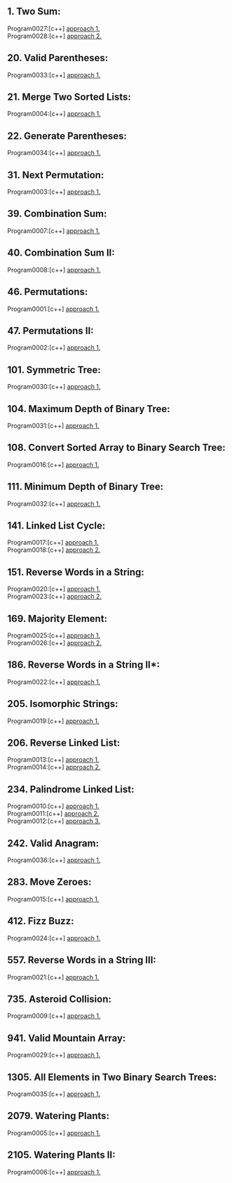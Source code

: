 ## 1. Two Sum:
Program0027:[c++] [approach 1.](../Program0027/main.cpp)<br>
Program0028:[c++] [approach 2.](../Program0028/main.cpp)<br>

## 20. Valid Parentheses:
Program0033:[c++] [approach 1.](../Program0033/main.cpp)<br>

## 21. Merge Two Sorted Lists:
Program0004:[c++] [approach 1.](../Program0004/main.cpp)<br>

## 22. Generate Parentheses:
Program0034:[c++] [approach 1.](../Program0034/main.cpp)<br>

## 31. Next Permutation:
Program0003:[c++] [approach 1.](../Program0003/main.cpp)<br>

## 39. Combination Sum:
Program0007:[c++] [approach 1.](../Program0007/main.cpp)<br>

## 40. Combination Sum II:
Program0008:[c++] [approach 1.](../Program0008/main.cpp)<br>

## 46. Permutations:
Program0001:[c++] [approach 1.](../Program0001/main.cpp)<br>

## 47. Permutations II:
Program0002:[c++] [approach 1.](../Program0002/main.cpp)<br>

## 101. Symmetric Tree:
Program0030:[c++] [approach 1.](../Program0030/main.cpp)<br>

## 104. Maximum Depth of Binary Tree:
Program0031:[c++] [approach 1.](../Program0031/main.cpp)<br>

## 108. Convert Sorted Array to Binary Search Tree:
Program0016:[c++] [approach 1.](../Program0016/main.cpp)<br>

## 111. Minimum Depth of Binary Tree:
Program0032:[c++] [approach 1.](../Program0032/main.cpp)<br>

## 141. Linked List Cycle:
Program0017:[c++] [approach 1.](../Program0017/main.cpp)<br>
Program0018:[c++] [approach 2.](../Program0018/main.cpp)<br>

## 151. Reverse Words in a String:
Program0020:[c++] [approach 1.](../Program0020/main.cpp)<br>
Program0023:[c++] [approach 2.](../Program0023/main.cpp)<br>

## 169. Majority Element:
Program0025:[c++] [approach 1.](../Program0025/main.cpp)<br>
Program0026:[c++] [approach 2.](../Program0026/main.cpp)<br>

## 186. Reverse Words in a String II*:
Program0022:[c++] [approach 1.](../Program0022/main.cpp)<br>

## 205. Isomorphic Strings:
Program0019:[c++] [approach 1.](../Program0019/main.cpp)<br>

## 206. Reverse Linked List:
Program0013:[c++] [approach 1.](../Program0013/main.cpp)<br>
Program0014:[c++] [approach 2.](../Program0014/main.cpp)<br>

## 234. Palindrome Linked List:
Program0010:[c++] [approach 1.](../Program0010/main.cpp)<br>
Program0011:[c++] [approach 2.](../Program0011/main.cpp)<br>
Program0012:[c++] [approach 3.](../Program0012/main.cpp)<br>

## 242. Valid Anagram:
Program0036:[c++] [approach 1.](../Program0036/main.cpp)<br>

## 283. Move Zeroes:
Program0015:[c++] [approach 1.](../Program0015/main.cpp)<br>

## 412. Fizz Buzz:
Program0024:[c++] [approach 1.](../Program0024/main.cpp)<br>

## 557. Reverse Words in a String III:
Program0021:[c++] [approach 1.](../Program0021/main.cpp)<br>

## 735. Asteroid Collision:
Program0009:[c++] [approach 1.](../Program0009/main.cpp)<br>

## 941. Valid Mountain Array:
Program0029:[c++] [approach 1.](../Program0029/main.cpp)<br>

## 1305. All Elements in Two Binary Search Trees:
Program0035:[c++] [approach 1.](../Program0035/main.cpp)<br>

## 2079. Watering Plants:
Program0005:[c++] [approach 1.](../Program0005/main.cpp)<br>

## 2105. Watering Plants II:
Program0006:[c++] [approach 1.](../Program0006/main.cpp)<br>
